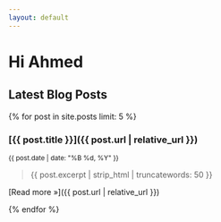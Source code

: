 ```yaml
---
layout: default
---
```


# Hi Ahmed

## Latest Blog Posts
{% for post in site.posts limit: 5 %} 

### [{{ post.title }}]({{ post.url | relative_url }})
<small>{{ post.date | date: "%B %d, %Y" }}</small>

> {{ post.excerpt | strip_html | truncatewords: 50 }}
>
[Read more »]({{ post.url | relative_url }})

{% endfor %}

